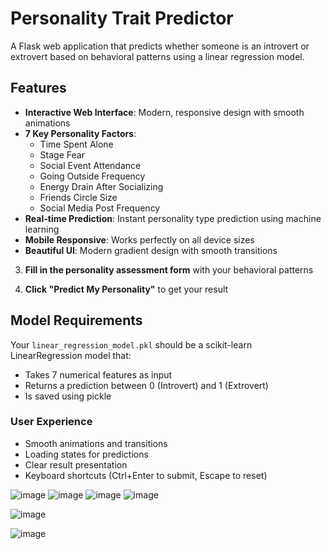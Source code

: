 # Personality Trait Predictor

A Flask web application that predicts whether someone is an introvert or extrovert based on behavioral patterns using a linear regression model.

## Features

- **Interactive Web Interface**: Modern, responsive design with smooth animations
- **7 Key Personality Factors**: 
  - Time Spent Alone
  - Stage Fear
  - Social Event Attendance
  - Going Outside Frequency
  - Energy Drain After Socializing
  - Friends Circle Size
  - Social Media Post Frequency
- **Real-time Prediction**: Instant personality type prediction using machine learning
- **Mobile Responsive**: Works perfectly on all device sizes
- **Beautiful UI**: Modern gradient design with smooth transitions




3. **Fill in the personality assessment form** with your behavioral patterns

4. **Click "Predict My Personality"** to get your result

## Model Requirements

Your `linear_regression_model.pkl` should be a scikit-learn LinearRegression model that:
- Takes 7 numerical features as input
- Returns a prediction between 0 (Introvert) and 1 (Extrovert)
- Is saved using pickle
  
### User Experience
- Smooth animations and transitions
- Loading states for predictions
- Clear result presentation
- Keyboard shortcuts (Ctrl+Enter to submit, Escape to reset)

![image](https://github.com/user-attachments/assets/5ebcaf12-b64f-4db4-8431-90de90040189)
![image](https://github.com/user-attachments/assets/e0cc7f23-0d2a-4591-bc9c-3e43c87b8cb3)
![image](https://github.com/user-attachments/assets/e71106a5-a242-4c12-b87e-1b848292610b)
![image](https://github.com/user-attachments/assets/d1619ad7-0f99-402b-9d7a-82542773871c)






![image](https://github.com/user-attachments/assets/8bab72ca-b978-4c0b-a69f-7e4defca185a)

![image](https://github.com/user-attachments/assets/c0baaf8b-ad17-4acc-b131-0601054c2610)



